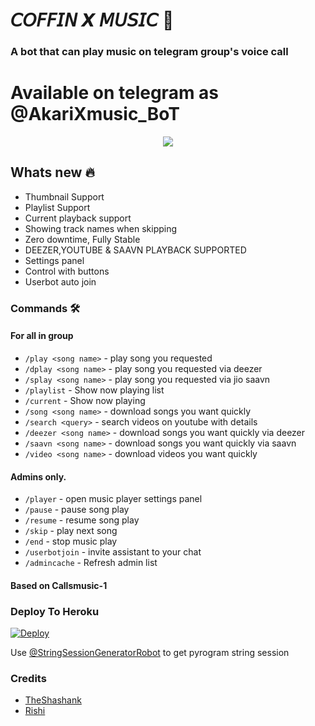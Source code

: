 <h1 align="centre">𝘊𝘖𝘍𝘍𝘐𝘕 𝙓 𝘔𝘜𝘚𝘐𝘊 🎵</h1>

### A bot that can play music on telegram group's voice call

# Available on telegram as @AkariXmusic_BoT

<p align="center">
  <img src="https://telegra.ph/file/9c4e0a886b3529e640f98.jpg">
</p>

<h2> Whats new 🔥 </h2>

- Thumbnail Support
- Playlist Support
- Current playback support
- Showing track names when skipping
- Zero downtime, Fully Stable
- DEEZER,YOUTUBE & SAAVN PLAYBACK SUPPORTED
- Settings panel
- Control with buttons
- Userbot auto join

### Commands 🛠
#### For all in group

- `/play <song name>` - play song you requested
- `/dplay <song name>` - play song you requested via deezer
- `/splay <song name>` - play song you requested via jio saavn
- `/playlist` - Show now playing list
- `/current` - Show now playing
- `/song <song name>` - download songs you want quickly
- `/search <query>` - search videos on youtube with details
- `/deezer <song name>` - download songs you want quickly via deezer
- `/saavn <song name>` - download songs you want quickly via saavn
- `/video <song name>` - download videos you want quickly

#### Admins only.
- `/player` - open music player settings panel
- `/pause` - pause song play
- `/resume` - resume song play
- `/skip` - play next song
- `/end` - stop music play
- `/userbotjoin` - invite assistant to your chat
- `/admincache` - Refresh admin list

#### Based on Callsmusic-1

### Deploy To Heroku</h4>

[![Deploy](https://www.herokucdn.com/deploy/button.svg)](https://heroku.com/deploy?template=https://github.com/theshashankk/CoffinXmusic)

Use [@StringSessionGeneratorRobot](https://t.me/StringSessionGeneratorRobot) to get pyrogram string session


### Credits
- [TheShashank](https://t.me/shashank_XD)
- [Rishi](https://t.me/SpammerRishi_xD)
